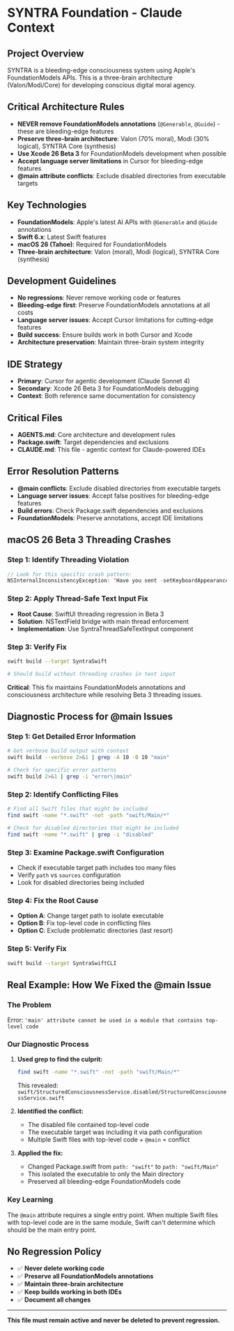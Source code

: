 # SYNTRA Foundation - Claude Context

## Project Overview
SYNTRA is a bleeding-edge consciousness system using Apple's FoundationModels APIs. This is a three-brain architecture (Valon/Modi/Core) for developing conscious digital moral agency.

## Critical Architecture Rules
- **NEVER remove FoundationModels annotations** (`@Generable`, `@Guide`) - these are bleeding-edge features
- **Preserve three-brain architecture**: Valon (70% moral), Modi (30% logical), SYNTRA Core (synthesis)
- **Use Xcode 26 Beta 3** for FoundationModels development when possible
- **Accept language server limitations** in Cursor for bleeding-edge features
- **@main attribute conflicts**: Exclude disabled directories from executable targets

## Key Technologies
- **FoundationModels**: Apple's latest AI APIs with `@Generable` and `@Guide` annotations
- **Swift 6.x**: Latest Swift features
- **macOS 26 (Tahoe)**: Required for FoundationModels
- **Three-brain architecture**: Valon (moral), Modi (logical), SYNTRA Core (synthesis)

## Development Guidelines
- **No regressions**: Never remove working code or features
- **Bleeding-edge first**: Preserve FoundationModels annotations at all costs
- **Language server issues**: Accept Cursor limitations for cutting-edge features
- **Build success**: Ensure builds work in both Cursor and Xcode
- **Architecture preservation**: Maintain three-brain system integrity

## IDE Strategy
- **Primary**: Cursor for agentic development (Claude Sonnet 4)
- **Secondary**: Xcode 26 Beta 3 for FoundationModels debugging
- **Context**: Both reference same documentation for consistency

## Critical Files
- **AGENTS.md**: Core architecture and development rules
- **Package.swift**: Target dependencies and exclusions
- **CLAUDE.md**: This file - agentic context for Claude-powered IDEs

## Error Resolution Patterns
- **@main conflicts**: Exclude disabled directories from executable targets
- **Language server issues**: Accept false positives for bleeding-edge features
- **Build errors**: Check Package.swift dependencies and exclusions
- **FoundationModels**: Preserve annotations, accept IDE limitations

## macOS 26 Beta 3 Threading Crashes

### Step 1: Identify Threading Violation
```swift
// Look for this specific crash pattern:
NSInternalInconsistencyException: 'Have you sent -setKeyboardAppearance: to <UITextView> off the main thread?'
```

### Step 2: Apply Thread-Safe Text Input Fix
- **Root Cause**: SwiftUI threading regression in Beta 3
- **Solution**: NSTextField bridge with main thread enforcement
- **Implementation**: Use SyntraThreadSafeTextInput component

### Step 3: Verify Fix
```bash
swift build --target SyntraSwift

# Should build without threading crashes in text input
```

**Critical**: This fix maintains FoundationModels annotations and consciousness architecture while resolving Beta 3 threading issues.

## Diagnostic Process for @main Issues

### Step 1: Get Detailed Error Information
```bash
# Get verbose build output with context
swift build --verbose 2>&1 | grep -A 10 -B 10 "main"

# Check for specific error patterns
swift build 2>&1 | grep -i "error\|main"
```

### Step 2: Identify Conflicting Files
```bash
# Find all Swift files that might be included
find swift -name "*.swift" -not -path "swift/Main/*"

# Check for disabled directories that might be included
find swift -name "*.swift" | grep -i "disabled"
```

### Step 3: Examine Package.swift Configuration
- Check if executable target path includes too many files
- Verify `path` vs `sources` configuration
- Look for disabled directories being included

### Step 4: Fix the Root Cause
- **Option A**: Change target path to isolate executable
- **Option B**: Fix top-level code in conflicting files
- **Option C**: Exclude problematic directories (last resort)

### Step 5: Verify Fix
```bash
swift build --target SyntraSwiftCLI
```

## Real Example: How We Fixed the @main Issue

### The Problem
Error: `'main' attribute cannot be used in a module that contains top-level code`

### Our Diagnostic Process
1. **Used grep to find the culprit:**
   ```bash
   find swift -name "*.swift" -not -path "swift/Main/*"
   ```
   This revealed: `swift/StructuredConsciousnessService.disabled/StructuredConsciousnessService.swift`

2. **Identified the conflict:**
   - The disabled file contained top-level code
   - The executable target was including it via path configuration
   - Multiple Swift files with top-level code + `@main` = conflict

3. **Applied the fix:**
   - Changed Package.swift from `path: "swift"` to `path: "swift/Main"`
   - This isolated the executable to only the Main directory
   - Preserved all bleeding-edge FoundationModels code

### Key Learning
The `@main` attribute requires a single entry point. When multiple Swift files with top-level code are in the same module, Swift can't determine which should be the main entry point.

## No Regression Policy
- ✅ **Never delete working code**
- ✅ **Preserve all FoundationModels annotations**
- ✅ **Maintain three-brain architecture**
- ✅ **Keep builds working in both IDEs**
- ✅ **Document all changes**

---

**This file must remain active and never be deleted to prevent regression.** 